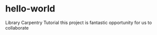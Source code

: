 # hello-world
Library Carpentry Tutorial
this project is fantastic opportunity for us to collaborate
